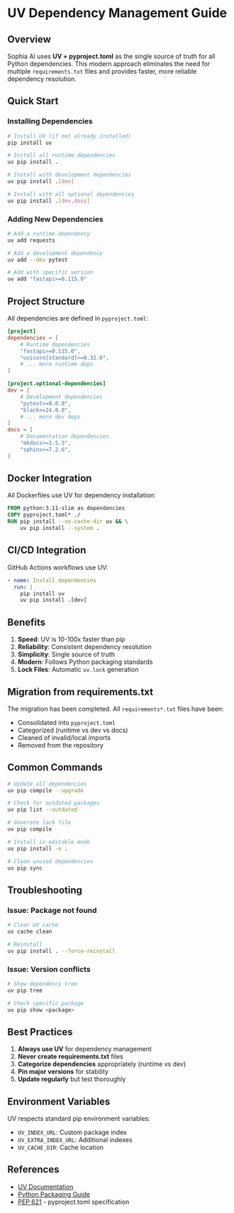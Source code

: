 # UV Dependency Management Guide

## Overview

Sophia AI uses **UV + pyproject.toml** as the single source of truth for all Python dependencies. This modern approach eliminates the need for multiple `requirements.txt` files and provides faster, more reliable dependency resolution.

## Quick Start

### Installing Dependencies

```bash
# Install UV (if not already installed)
pip install uv

# Install all runtime dependencies
uv pip install .

# Install with development dependencies
uv pip install .[dev]

# Install with all optional dependencies
uv pip install .[dev,docs]
```

### Adding New Dependencies

```bash
# Add a runtime dependency
uv add requests

# Add a development dependency
uv add --dev pytest

# Add with specific version
uv add "fastapi>=0.115.0"
```

## Project Structure

All dependencies are defined in `pyproject.toml`:

```toml
[project]
dependencies = [
    # Runtime dependencies
    "fastapi>=0.115.0",
    "uvicorn[standard]>=0.32.0",
    # ... more runtime deps
]

[project.optional-dependencies]
dev = [
    # Development dependencies
    "pytest>=8.0.0",
    "black>=24.0.0",
    # ... more dev deps
]
docs = [
    # Documentation dependencies
    "mkdocs>=1.5.3",
    "sphinx>=7.2.6",
]
```

## Docker Integration

All Dockerfiles use UV for dependency installation:

```dockerfile
FROM python:3.11-slim as dependencies
COPY pyproject.toml* ./
RUN pip install --no-cache-dir uv && \
    uv pip install --system .
```

## CI/CD Integration

GitHub Actions workflows use UV:

```yaml
- name: Install dependencies
  run: |
    pip install uv
    uv pip install .[dev]
```

## Benefits

1. **Speed**: UV is 10-100x faster than pip
2. **Reliability**: Consistent dependency resolution
3. **Simplicity**: Single source of truth
4. **Modern**: Follows Python packaging standards
5. **Lock Files**: Automatic `uv.lock` generation

## Migration from requirements.txt

The migration has been completed. All `requirements*.txt` files have been:
- Consolidated into `pyproject.toml`
- Categorized (runtime vs dev vs docs)
- Cleaned of invalid/local imports
- Removed from the repository

## Common Commands

```bash
# Update all dependencies
uv pip compile --upgrade

# Check for outdated packages
uv pip list --outdated

# Generate lock file
uv pip compile

# Install in editable mode
uv pip install -e .

# Clean unused dependencies
uv pip sync
```

## Troubleshooting

### Issue: Package not found
```bash
# Clear UV cache
uv cache clean

# Reinstall
uv pip install . --force-reinstall
```

### Issue: Version conflicts
```bash
# Show dependency tree
uv pip tree

# Check specific package
uv pip show <package>
```

## Best Practices

1. **Always use UV** for dependency management
2. **Never create requirements.txt** files
3. **Categorize dependencies** appropriately (runtime vs dev)
4. **Pin major versions** for stability
5. **Update regularly** but test thoroughly

## Environment Variables

UV respects standard pip environment variables:
- `UV_INDEX_URL`: Custom package index
- `UV_EXTRA_INDEX_URL`: Additional indexes
- `UV_CACHE_DIR`: Cache location

## References

- [UV Documentation](https://github.com/astral-sh/uv)
- [Python Packaging Guide](https://packaging.python.org)
- [PEP 621](https://peps.python.org/pep-0621/) - pyproject.toml specification 